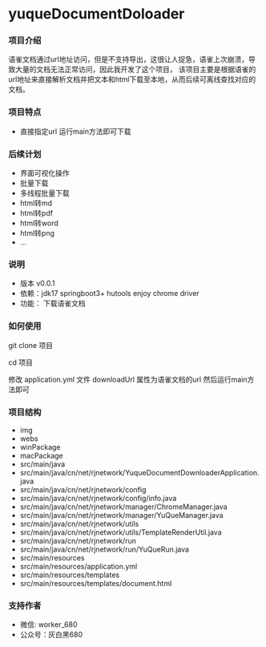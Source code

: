 # yuqueDocumentDoloader
### 项目介绍
语雀文档通过url地址访问，但是不支持导出，这很让人捉急，语雀上次崩溃，导致大量的文档无法正常访问，因此我开发了这个项目，
该项目主要是根据语雀的url地址来直接解析文档并把文本和html下载至本地，从而后续可离线查找对应的文档。
### 项目特点
 - 直接指定url 运行main方法即可下载

### 后续计划
- 界面可视化操作
- 批量下载
- 多线程批量下载
- html转md
- html转pdf
- html转word
- html转png
- ...
### 说明
- 版本 v0.0.1
- 依赖：jdk17 springboot3+ hutools enjoy chrome driver
- 功能： 下载语雀文档
### 如何使用
git clone 项目

cd 项目

修改 application.yml 文件
downloadUrl 属性为语雀文档的url
然后运行main方法即可
### 项目结构
- img 
- webs
- winPackage
- macPackage
- src/main/java
- src/main/java/cn/net/rjnetwork/YuqueDocumentDownloaderApplication.java
- src/main/java/cn/net/rjnetwork/config
- src/main/java/cn/net/rjnetwork/config/info.java
- src/main/java/cn/net/rjnetwork/manager/ChromeManager.java
- src/main/java/cn/net/rjnetwork/manager/YuQueManager.java
- src/main/java/cn/net/rjnetwork/utils
- src/main/java/cn/net/rjnetwork/utils/TemplateRenderUtil.java
- src/main/java/cn/net/rjnetwork/run
- src/main/java/cn/net/rjnetwork/run/YuQueRun.java
- src/main/resources
- src/main/resources/application.yml
- src/main/resources/templates
- src/main/resources/templates/document.html

### 支持作者
- 微信: worker_680
- 公众号：灰白黑680



